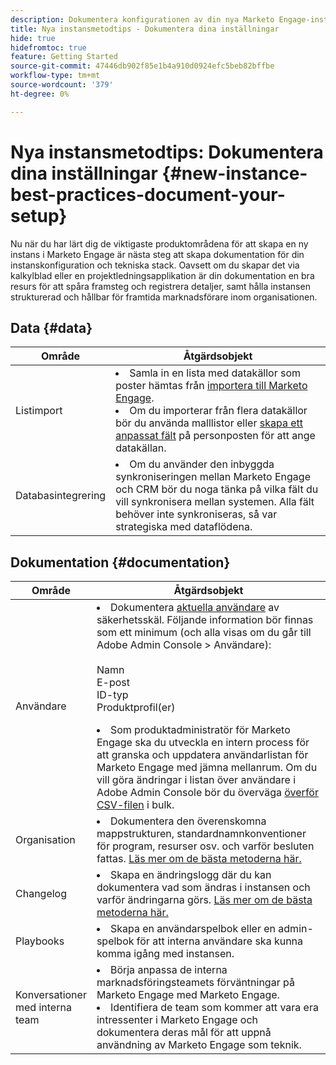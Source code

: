 ```yaml
---
description: Dokumentera konfigurationen av din nya Marketo Engage-instans.
title: Nya instansmetodtips - Dokumentera dina inställningar
hide: true
hidefromtoc: true
feature: Getting Started
source-git-commit: 47446db902f85e1b4a910d0924efc5beb82bffbe
workflow-type: tm+mt
source-wordcount: '379'
ht-degree: 0%

---
```


# Nya instansmetodtips: Dokumentera dina inställningar {#new-instance-best-practices-document-your-setup}

Nu när du har lärt dig de viktigaste produktområdena för att skapa en ny instans i Marketo Engage är nästa steg att skapa dokumentation för din instanskonfiguration och tekniska stack. Oavsett om du skapar det via kalkylblad eller en projektledningsapplikation är din dokumentation en bra resurs för att spåra framsteg och registrera detaljer, samt hålla instansen strukturerad och hållbar för framtida marknadsförare inom organisationen.

## Data {#data}

<table>
<thead>
  <tr>
    <th style="width:20%">Område</th>
    <th style="width:80%">Åtgärdsobjekt</th>
  </tr>
</thead>
<tbody>
  <tr>
    <td>Listimport</td>
    <td><li>Samla in en lista med datakällor som poster hämtas från <a href="https://experienceleague.adobe.com/en/docs/marketo/using/getting-started-with-marketo/quick-wins/import-a-list-of-people" target="_blank">importera till Marketo Engage</a>.</li>
    <li>Om du importerar från flera datakällor bör du använda malllistor eller <a href="https://experienceleague.adobe.com/en/docs/marketo/using/product-docs/administration/field-management/create-a-custom-field-in-marketo" target="_blank">skapa ett anpassat fält</a> på personposten för att ange datakällan.</li></td>
  </tr>
  <tr>
    <td>Databasintegrering</td>
    <td><li>Om du använder den inbyggda synkroniseringen mellan Marketo Engage och CRM bör du noga tänka på vilka fält du vill synkronisera mellan systemen. Alla fält behöver inte synkroniseras, så var strategiska med dataflödena.</li></td>
  </tr>
</tbody>
</table>

## Dokumentation {#documentation}

<table>
<thead>
  <tr>
    <th style="width:20%">Område</th>
    <th style="width:80%">Åtgärdsobjekt</th>
  </tr>
</thead>
<tbody>
  <tr>
    <td>Användare</td>
    <td><li>Dokumentera <a href="https://experienceleague.adobe.com/en/docs/marketo/using/product-docs/administration/marketo-with-adobe-identity/add-or-remove-a-user#add-a-user" target="_blank">aktuella användare</a> av säkerhetsskäl. Följande information bör finnas som ett minimum (och alla visas om du går till Adobe Admin Console &gt; Användare):</li>
    <br>Namn
    <br>E-post
    <br>ID-typ
    <br>Produktprofil(er)
    <p>
    <li>Som produktadministratör för Marketo Engage ska du utveckla en intern process för att granska och uppdatera användarlistan för Marketo Engage med jämna mellanrum. Om du vill göra ändringar i listan över användare i Adobe Admin Console bör du överväga <a href="https://helpx.adobe.com/enterprise/using/users.html" target="_blank">överför CSV-filen</a> i bulk.</li></td>
  </tr>
  <tr>
    <td>Organisation</td>
    <td><li>Dokumentera den överenskomna mappstrukturen, standardnamnkonventioner för program, resurser osv. och varför besluten fattas. <a href="https://experienceleague.adobe.com/en/docs/marketo-learn/tutorials/fundamentals/best-practices-to-organize-a-new-instance" target="_blank">Läs mer om de bästa metoderna här.</a></li></td>
  </tr>
  <tr>
    <td>Changelog</td>
    <td><li>Skapa en ändringslogg där du kan dokumentera vad som ändras i instansen och varför ändringarna görs. <a href="https://experienceleague.adobe.com/en/docs/marketo-learn/auditing-an-inherited-instance/develop-an-instance-governance-guide" target="_blank">Läs mer om de bästa metoderna här.</a></li></td>
  </tr>
  <tr>
    <td>Playbooks</td>
    <td><li>Skapa en användarspelbok eller en admin-spelbok för att interna användare ska kunna komma igång med instansen.</li></td>
  </tr>
  <tr>
    <td>Konversationer med interna team</td>
    <td><li>Börja anpassa de interna marknadsföringsteamets förväntningar på Marketo Engage med Marketo Engage.</li>
    <li>Identifiera de team som kommer att vara era intressenter i Marketo Engage och dokumentera deras mål för att uppnå användning av Marketo Engage som teknik.</li></td>
  </tr>
</tbody>
</table>
